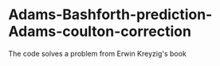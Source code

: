 # Adams-Bashforth-prediction-Adams-coulton-correction
The code solves a problem from Erwin Kreyzig's book 
